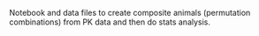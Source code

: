 Notebook and data files to create composite animals (permutation combinations) from PK data and then do stats analysis.
